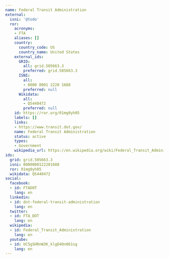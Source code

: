 ```yaml
---
name: Federal Transit Administration
external:
  isni: '@todo'
  ror:
    acronyms:
    - FTA
    aliases: []
    country:
      country_code: US
      country_name: United States
    external_ids:
      GRID:
        all: grid.505663.3
        preferred: grid.505663.3
      ISNI:
        all:
        - 0000 0001 2220 1688
        preferred: null
      Wikidata:
        all:
        - Q5440472
        preferred: null
    id: https://ror.org/01mg0yh05
    labels: []
    links:
    - https://www.transit.dot.gov/
    name: Federal Transit Administration
    status: active
    types:
    - Government
    wikipedia_url: https://en.wikipedia.org/wiki/Federal_Transit_Administration
ids:
  grid: grid.505663.3
  isni: 0000000122201688
  ror: 01mg0yh05
  wikidata: Q5440472
social:
  facebook:
  - id: FTADOT
    lang: en
  linkedin:
  - id: dot-federal-transit-administration
    lang: en
  twitter:
  - id: FTA_DOT
    lang: en
  wikipedia:
  - id: Federal_Transit_Administration
    lang: en
  youtube:
  - id: UC5gSHRnW3K_klgD4On061sg
    lang: en
---
```

